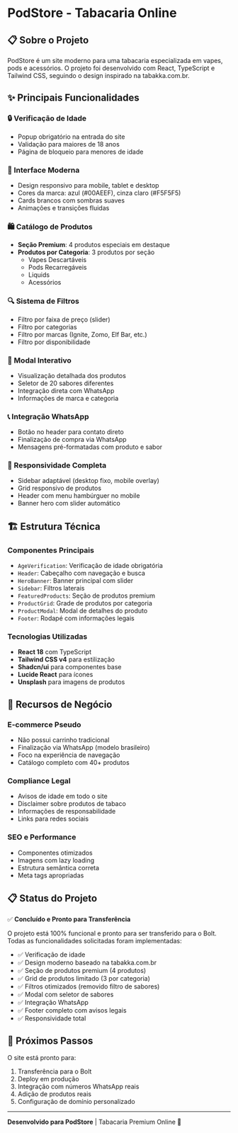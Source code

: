 # PodStore - Tabacaria Online

## 📋 Sobre o Projeto

PodStore é um site moderno para uma tabacaria especializada em vapes, pods e acessórios. O projeto foi desenvolvido com React, TypeScript e Tailwind CSS, seguindo o design inspirado na tabakka.com.br.

## ✨ Principais Funcionalidades

### 🔒 Verificação de Idade
- Popup obrigatório na entrada do site
- Validação para maiores de 18 anos
- Página de bloqueio para menores de idade

### 🎨 Interface Moderna
- Design responsivo para mobile, tablet e desktop
- Cores da marca: azul (#00AEEF), cinza claro (#F5F5F5)
- Cards brancos com sombras suaves
- Animações e transições fluidas

### 🛍️ Catálogo de Produtos
- **Seção Premium**: 4 produtos especiais em destaque
- **Produtos por Categoria**: 3 produtos por seção
  - Vapes Descartáveis
  - Pods Recarregáveis
  - Liquids
  - Acessórios

### 🔍 Sistema de Filtros
- Filtro por faixa de preço (slider)
- Filtro por categorias
- Filtro por marcas (Ignite, Zomo, Elf Bar, etc.)
- Filtro por disponibilidade

### 📱 Modal Interativo
- Visualização detalhada dos produtos
- Seletor de 20 sabores diferentes
- Integração direta com WhatsApp
- Informações de marca e categoria

### 📞 Integração WhatsApp
- Botão no header para contato direto
- Finalização de compra via WhatsApp
- Mensagens pré-formatadas com produto e sabor

### 📱 Responsividade Completa
- Sidebar adaptável (desktop fixo, mobile overlay)
- Grid responsivo de produtos
- Header com menu hambúrguer no mobile
- Banner hero com slider automático

## 🏗️ Estrutura Técnica

### Componentes Principais
- `AgeVerification`: Verificação de idade obrigatória
- `Header`: Cabeçalho com navegação e busca
- `HeroBanner`: Banner principal com slider
- `Sidebar`: Filtros laterais
- `FeaturedProducts`: Seção de produtos premium
- `ProductGrid`: Grade de produtos por categoria
- `ProductModal`: Modal de detalhes do produto
- `Footer`: Rodapé com informações legais

### Tecnologias Utilizadas
- **React 18** com TypeScript
- **Tailwind CSS v4** para estilização
- **Shadcn/ui** para componentes base
- **Lucide React** para ícones
- **Unsplash** para imagens de produtos

## 🚀 Recursos de Negócio

### E-commerce Pseudo
- Não possui carrinho tradicional
- Finalização via WhatsApp (modelo brasileiro)
- Foco na experiência de navegação
- Catálogo completo com 40+ produtos

### Compliance Legal
- Avisos de idade em todo o site
- Disclaimer sobre produtos de tabaco
- Informações de responsabilidade
- Links para redes sociais

### SEO e Performance
- Componentes otimizados
- Imagens com lazy loading
- Estrutura semântica correta
- Meta tags apropriadas

## 📋 Status do Projeto

✅ **Concluído e Pronto para Transferência**

O projeto está 100% funcional e pronto para ser transferido para o Bolt. Todas as funcionalidades solicitadas foram implementadas:

- ✅ Verificação de idade
- ✅ Design moderno baseado na tabakka.com.br
- ✅ Seção de produtos premium (4 produtos)
- ✅ Grid de produtos limitado (3 por categoria)
- ✅ Filtros otimizados (removido filtro de sabores)
- ✅ Modal com seletor de sabores
- ✅ Integração WhatsApp
- ✅ Footer completo com avisos legais
- ✅ Responsividade total

## 🎯 Próximos Passos

O site está pronto para:
1. Transferência para o Bolt
2. Deploy em produção
3. Integração com números WhatsApp reais
4. Adição de produtos reais
5. Configuração de domínio personalizado

---

**Desenvolvido para PodStore** | Tabacaria Premium Online 🚀